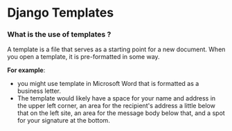 # Django Templates
### What is the use of templates ?
<p>A template is a file that serves as a starting point for a new document. When you open a template, it is pre-formatted in some way.</p>
<b>For example</b>:
<ul>
<li>you might use template in Microsoft Word that is formatted as a business letter.</li>
<li>The template would likely have a space for your name and address in the upper left corner, an area for the recipient's address a little below that on the left site, an area for the message body below that, and a spot for your signature at the bottom.</li>
</ul>
  
